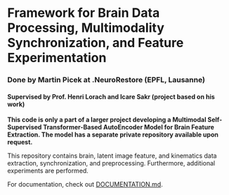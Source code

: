 # Framework for Brain Data Processing, Multimodality Synchronization, and Feature Experimentation
### Done by Martin Picek at .NeuroRestore (EPFL, Lausanne)
#### Supervised by Prof. Henri Lorach and Icare Sakr (project based on his work)
**This code is only a part of a larger project developing a Multimodal Self-Supervised Transformer-Based AutoEncoder Model for Brain Feature Extraction. The model has a separate private repository available upon request.**

This repository contains brain, latent image feature, and kinematics data extraction, synchronization, and preprocessing. Furthermore, additional experiments are performed.

For documentation, check out [DOCUMENTATION.md](DOCUMENTATION.md).